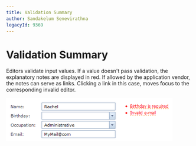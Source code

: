 ```yaml
---
title: Validation Summary
author: Sandakelum Senevirathna
legacyId: 9369
---
```

# Validation Summary
Editors validate input values. If a value doesn't pass validation, the explanatory notes are displayed in red. If allowed by the application vendor, the notes can serve as links. Clicking a link in this case, moves focus to the corresponding invalid editor.

![Editors_ValidationSummary](../../images/img13316.png)